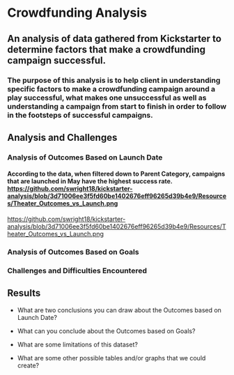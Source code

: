 

# Crowdfunding Analysis

## An analysis of data gathered from Kickstarter to determine factors that make a crowdfunding campaign successful. 

### The purpose of this analysis is to help client in understanding specific factors to make a crowdfunding campaign around a play successful, what makes one unsuccessful as well as understanding a campaign from start to finish in order to follow in the footsteps of successful campaigns. 

## Analysis and Challenges

### Analysis of Outcomes Based on Launch Date
#### According to the data, when filtered down to Parent Category, campaigns that are launched in May have the highest success rate. https://github.com/swright18/kickstarter-analysis/blob/3d71006ee3f5fd60be1402676eff96265d39b4e9/Resources/Theater_Outcomes_vs_Launch.png

https://github.com/swright18/kickstarter-analysis/blob/3d71006ee3f5fd60be1402676eff96265d39b4e9/Resources/Theater_Outcomes_vs_Launch.png

### Analysis of Outcomes Based on Goals

### Challenges and Difficulties Encountered

## Results

- What are two conclusions you can draw about the Outcomes based on Launch Date?

- What can you conclude about the Outcomes based on Goals?

- What are some limitations of this dataset?

- What are some other possible tables and/or graphs that we could create?